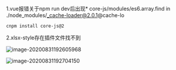 1.vue报错关于npm run dev后出现* core-js/modules/es6.array.find in ./node_modules/_cache-loader@2.0.1@cache-lo

```npm
cnpm install core-js@2
```

2.xlsx-style存在插件文件找不到

![image-20200831192605968](C:\Users\MSI-PC\AppData\Roaming\Typora\typora-user-images\image-20200831192605968.png)

![image-20200831192704150](C:\Users\MSI-PC\AppData\Roaming\Typora\typora-user-images\image-20200831192704150.png)